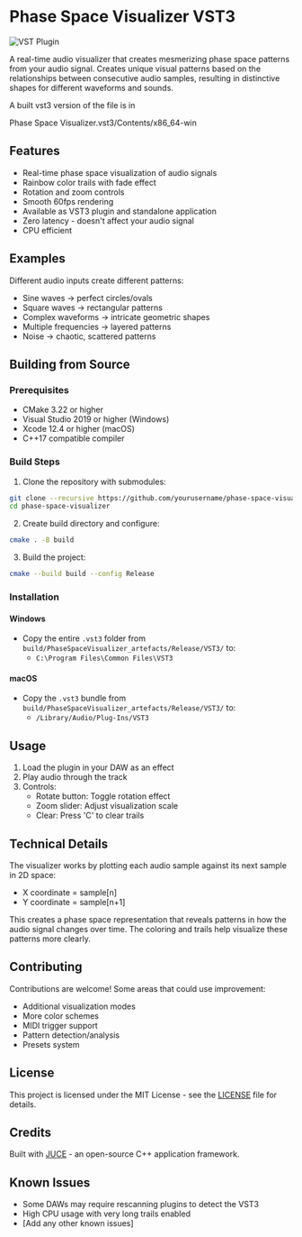 # Phase Space Visualizer VST3

![VST Plugin](https://raw.githubusercontent.com/anttiluode/PhaseSpaceVisualizerVST/vst.png)

A real-time audio visualizer that creates mesmerizing phase space patterns from your audio signal. Creates unique visual patterns based on the relationships between consecutive audio samples, resulting in distinctive shapes for different waveforms and sounds.

A built vst3 version of the file is in 

Phase Space Visualizer.vst3/Contents/x86_64-win

## Features

- Real-time phase space visualization of audio signals
- Rainbow color trails with fade effect
- Rotation and zoom controls
- Smooth 60fps rendering
- Available as VST3 plugin and standalone application
- Zero latency - doesn't affect your audio signal
- CPU efficient

## Examples

Different audio inputs create different patterns:
- Sine waves → perfect circles/ovals
- Square waves → rectangular patterns
- Complex waveforms → intricate geometric shapes
- Multiple frequencies → layered patterns
- Noise → chaotic, scattered patterns

## Building from Source

### Prerequisites

- CMake 3.22 or higher
- Visual Studio 2019 or higher (Windows)
- Xcode 12.4 or higher (macOS)
- C++17 compatible compiler

### Build Steps

1. Clone the repository with submodules:
```bash
git clone --recursive https://github.com/yourusername/phase-space-visualizer
cd phase-space-visualizer
```

2. Create build directory and configure:
```bash
cmake . -B build
```

3. Build the project:
```bash
cmake --build build --config Release
```

### Installation

#### Windows
- Copy the entire `.vst3` folder from `build/PhaseSpaceVisualizer_artefacts/Release/VST3/` to:
  - `C:\Program Files\Common Files\VST3`

#### macOS
- Copy the `.vst3` bundle from `build/PhaseSpaceVisualizer_artefacts/Release/VST3/` to:
  - `/Library/Audio/Plug-Ins/VST3`

## Usage

1. Load the plugin in your DAW as an effect
2. Play audio through the track
3. Controls:
   - Rotate button: Toggle rotation effect
   - Zoom slider: Adjust visualization scale
   - Clear: Press 'C' to clear trails
   
## Technical Details

The visualizer works by plotting each audio sample against its next sample in 2D space:
- X coordinate = sample[n]
- Y coordinate = sample[n+1]

This creates a phase space representation that reveals patterns in how the audio signal changes over time. The coloring and trails help visualize these patterns more clearly.

## Contributing

Contributions are welcome! Some areas that could use improvement:

- Additional visualization modes
- More color schemes
- MIDI trigger support
- Pattern detection/analysis
- Presets system

## License

This project is licensed under the MIT License - see the [LICENSE](LICENSE) file for details.

## Credits

Built with [JUCE](https://github.com/juce-framework/JUCE) - an open-source C++ application framework.

## Known Issues

- Some DAWs may require rescanning plugins to detect the VST3
- High CPU usage with very long trails enabled
- [Add any other known issues]
